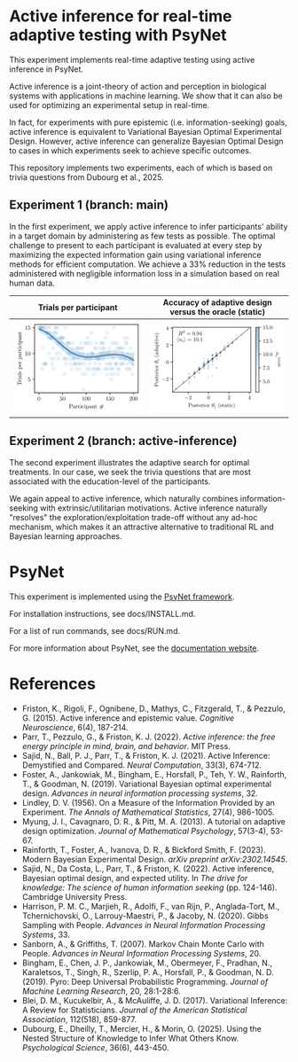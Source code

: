 # Active inference for real-time adaptive testing with PsyNet

This experiment implements real-time adaptive testing using active inference in PsyNet.

Active inference is a joint-theory of action and perception in biological systems with applications in machine learning.
We show that it can also be used for optimizing an experimental setup in real-time.

In fact, for experiments with pure epistemic (i.e. information-seeking) goals, active inference is equivalent to
Variational Bayesian Optimal Experimental Design.
However, active inference can generalize Bayesian Optimal Design to cases in which experiments seek to achieve specific
outcomes.

This repository implements two experiments, each of which is based on trivia questions from Dubourg et al., 2025.

## Experiment 1 (branch: main)

In the first experiment, we apply active inference to infer participants' ability in a target domain by administering as
few tests as possible.
The optimal challenge to present to each participant is evaluated at every step by maximizing the expected information
gain using variational inference methods for efficient computation.
We achieve a 33% reduction in the tests administered with negligible information loss in a simulation based on real human data.

|          Trials per participant         |  Accuracy of adaptive design versus the oracle (static) |
|:---------------------------------------:|:--------------------------------------------------------:|
| ![](output/trials_per_participant.png) |  ![](output/theta_comparison.png)                       |

## Experiment 2 (branch: active-inference)

The second experiment illustrates the adaptive search for optimal treatments.
In our case, we seek the trivia questions that are most associated with the education-level of the participants.

We again appeal to active inference, which naturally combines information-seeking with extrinsic/utilitarian
motivations. Active inference naturally "resolves" the exploration/exploitation trade-off without any ad-hoc mechanism,
which makes it an attractive alternative to traditional RL and Bayesian learning approaches.

# PsyNet

This experiment is implemented using the [PsyNet framework](https://www.psynet.dev/).

For installation instructions, see docs/INSTALL.md.

For a list of run commands, see docs/RUN.md.

For more information about PsyNet, see the [documentation website](https://psynetdev.gitlab.io/PsyNet/).

# References

* Friston, K., Rigoli, F., Ognibene, D., Mathys, C., Fitzgerald, T., & Pezzulo, G. (2015). Active inference and
  epistemic value. *Cognitive Neuroscience*, 6(4), 187-214.
* Parr, T., Pezzulo, G., & Friston, K. J. (2022). *Active inference: the free energy principle in mind, brain, and
  behavior*. MIT Press.
* Sajid, N., Ball, P. J., Parr, T., & Friston, K. J. (2021). Active Inference: Demystified and Compared. *Neural
  Computation*, 33(3), 674-712.
* Foster, A., Jankowiak, M., Bingham, E., Horsfall, P., Teh, Y. W., Rainforth, T., & Goodman, N. (2019). Variational
  Bayesian optimal experimental design. *Advances in neural information processing systems*, 32.
* Lindley, D. V. (1956). On a Measure of the Information Provided by an Experiment. *The Annals of Mathematical
  Statistics*, 27(4), 986-1005.
* Myung, J. I., Cavagnaro, D. R., & Pitt, M. A. (2013). A tutorial on adaptive design optimization. *Journal of
  Mathematical Psychology*, 57(3-4), 53-67.
* Rainforth, T., Foster, A., Ivanova, D. R., & Bickford Smith, F. (2023). Modern Bayesian Experimental Design. *arXiv
  preprint arXiv:2302.14545*.
* Sajid, N., Da Costa, L., Parr, T., & Friston, K. (2022). Active inference, Bayesian optimal design, and expected
  utility. In *The drive for knowledge: The science of human information seeking* (pp. 124-146). Cambridge University
  Press.
* Harrison, P. M. C., Marjieh, R., Adolfi, F., van Rijn, P., Anglada-Tort, M., Tchernichovski, O., Larrouy-Maestri,
  P., & Jacoby, N. (2020). Gibbs Sampling with People. *Advances in Neural Information Processing Systems*, 33.
* Sanborn, A., & Griffiths, T. (2007). Markov Chain Monte Carlo with People. *Advances in Neural Information Processing
  Systems*, 20.
* Bingham, E., Chen, J. P., Jankowiak, M., Obermeyer, F., Pradhan, N., Karaletsos, T., Singh, R., Szerlip, P. A.,
  Horsfall, P., & Goodman, N. D. (2019). Pyro: Deep Universal Probabilistic Programming. *Journal of Machine Learning
  Research*, 20, 28:1-28:6.
* Blei, D. M., Kucukelbir, A., & McAuliffe, J. D. (2017). Variational Inference: A Review for Statisticians. *Journal of
  the American Statistical Association*, 112(518), 859-877.
* Dubourg, E., Dheilly, T., Mercier, H., & Morin, O. (2025). Using the Nested Structure of Knowledge to Infer What
  Others Know. *Psychological Science*, 36(6), 443-450.